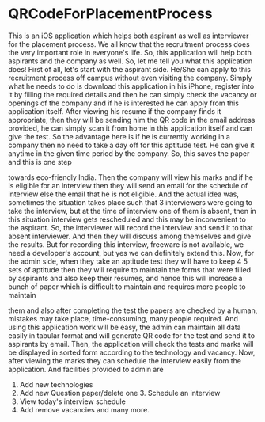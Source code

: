 # QRCodeForPlacementProcess
This is an iOS application which helps both aspirant as well as interviewer for the placement process.
We all know that the recruitment process does the very important role in everyone's life. So, this application will help both aspirants and the company as well.
So, let me tell you what this application does! First of all, let's start with the aspirant side. He/She can apply to this recruitment process off campus without even visiting the company. Simply what he needs to do is download this application in his iPhone, register into it by filling the required details and then he can simply check the vacancy or openings of the company and if he is interested he can apply from this application itself.
After viewing his resume if the company finds it appropriate, then they will be sending him the QR code in the email address provided, he can simply scan it from home in this application itself and can give the test. So the advantage here is if he is currently working in a company then no need to take a day off for this aptitude test. He can give it anytime in the given time period by the company.
So, this saves the paper and this is one step

towards eco-friendly India.
Then the company will view his marks and if he is eligible for an interview then they will send an email for the schedule of interview else the email that he is not eligible.
And the actual idea was, sometimes the situation takes place such that 3 interviewers were going to take the interview, but at the time of interview one of them is absent, then in this situation interview gets rescheduled and this may be inconvenient to the aspirant. So, the interviewer will record the interview and send it to that absent interviewer. And then they will discuss among themselves and give the results. But for recording this interview, freeware is not available, we need a developer's account, but yes we can definitely extend this.
Now, for the admin side, when they take an aptitude test they will have to keep 4 5 sets of aptitude then they will require to maintain the forms that were filled by aspirants and also keep their resumes, and hence this will increase a bunch of paper which is difficult to maintain and requires more people to maintain

them and also after completing the test the papers are checked by a human, mistakes may take place, time-consuming, many people required.
And using this application work will be easy, the admin can maintain all data easily in tabular format and will generate QR code for the test and send it to aspirants by email. Then, the application will check the tests and marks will be displayed in sorted form according to the technology and vacancy. Now, after viewing the marks they can schedule the interview easily from the application.
And facilities provided to admin are
1. Add new technologies
2. Add new Question paper/delete one 3. Schedule an interview
4. View today's interview schedule
5. Add remove vacancies
and many more.
